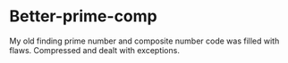 # Better-prime-comp
My old finding prime number and composite number code was filled with flaws. Compressed and dealt with exceptions.
